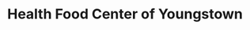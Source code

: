 ---
title: "Health Food Center of Youngstown"
url: /boardman/health-food-center-of-youngstown/
shop: health food
---